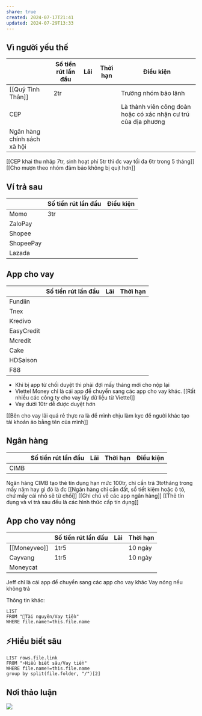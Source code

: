 ```yaml
---
share: true
created: 2024-07-17T21:41
updated: 2024-07-29T13:33
---
```

## Vì người yếu thế
|                             | Số tiền rút lần đầu | Lãi | Thời hạn | Điều kiện                                                      |
| --------------------------- | ------------------- | --- | -------- | -------------------------------------------------------------- |
| [[Quỹ Tình Thân]]           | 2tr                 |     |          | Trưởng nhóm bảo lãnh                                           |
| CEP                         |                     |     |          | Là thành viên công đoàn hoặc có xác nhận cư trú của địa phương |
| Ngân hàng chính sách xã hội |                     |     |          |                                                                |
[[CEP khai thu nhâp 7tr, sinh hoạt phí 5tr thì đc vay tối đa 6tr trong 5 tháng]]
[[Cho mượn theo nhóm đảm bảo không bị quịt hơn]]


## Ví trả sau
|           | Số tiền rút lần đầu | Điều kiện |
| --------- | ------------------- | --------- |
| Momo      | 3tr                 |           |
| ZaloPay   |                     |           |
| Shopee    |                     |           |
| ShopeePay |                     |           |
| Lazada    |                     |           |

## App cho vay
|            | Số tiền rút lần đầu | Lãi | Thời hạn |
| ---------- | ------------------- | --- | -------- |
| Fundiin    |                     |     |          |
| Tnex       |                     |     |          |
| Kredivo    |                     |     |          |
| EasyCredit |                     |     |          |
| Mcredit    |                     |     |          |
| Cake       |                     |     |          |
| HDSaison   |                     |     |          |
| F88        |                     |     |          |

- Khi bị app từ chối duyệt thì phải đợi mấy tháng mới cho nộp lại
- Viettel Money chỉ là cái app để chuyển sang các app cho vay khác. [[Rất nhiều các công ty cho vay lấy dữ liệu từ Viettel]]
- Vay dưới 10tr dễ được duyệt hơn

[[Bên cho vay lãi quá rẻ thực ra là để mình chịu làm kyc để người khác tạo tài khoản ảo bằng tên của mình]]

## Ngân hàng
|      | Số tiền rút lần đầu | Lãi | Thời hạn | Điều kiện |
| ---- | ------------------- | --- | -------- | --------- |
| CIMB |                     |     |          |           |
Ngân hàng CIMB tạo thẻ tín dụng hạn mức 100tr, chỉ cần trả 3tr∕tháng trong mấy năm hay gì đó là đc
[[Ngân hàng chỉ cần đất, sổ tiết kiệm hoặc ô tô, chứ mấy cái nhỏ sẽ từ chối]]
[[Ghi chú về các app ngân hàng]]
[[Thẻ tín dụng và ví trả sau đều là các hình thức cấp tín dụng]]

## App cho vay nóng
|              | Số tiền rút lần đầu | Lãi | Thời hạn |
| ------------ | ------------------- | --- | -------- |
| [[Moneyveo]] | 1tr5                |     | 10 ngày  |
| Cayvang      | 1tr5                |     | 10 ngày  |
| Moneycat     |                     |     |          |

Jeff chỉ là cái app để chuyển sang các app cho vay khác
Vay nóng nếu không trả


Thông tin khác:
```dataview
LIST 
FROM "📜Tài nguyên/Vay tiền" 
WHERE file.name!=this.file.name
```

## ⚡Hiểu biết sâu
```dataview
LIST rows.file.link
FROM "⚡Hiểu biết sâu/Vay tiền" 
WHERE file.name!=this.file.name
group by split(file.folder, "/")[2] 
```

## Nơi thảo luận
![](https://i.imgur.com/OtW4epu.png)
